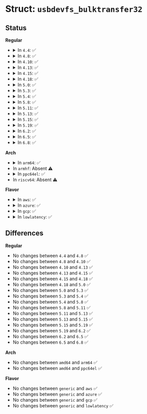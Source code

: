 # Struct: <code>usbdevfs_bulktransfer32</code>

## Status
<b>Regular</b>
<ul>
<li>
<details>
<summary>In <code>4.4</code>: ✅</summary>

```c
struct usbdevfs_bulktransfer32 {
    compat_uint_t ep;
    compat_uint_t len;
    compat_uint_t timeout;
    compat_caddr_t data;
};
```
</details>
</li>
<li>
<details>
<summary>In <code>4.8</code>: ✅</summary>

```c
struct usbdevfs_bulktransfer32 {
    compat_uint_t ep;
    compat_uint_t len;
    compat_uint_t timeout;
    compat_caddr_t data;
};
```
</details>
</li>
<li>
<details>
<summary>In <code>4.10</code>: ✅</summary>

```c
struct usbdevfs_bulktransfer32 {
    compat_uint_t ep;
    compat_uint_t len;
    compat_uint_t timeout;
    compat_caddr_t data;
};
```
</details>
</li>
<li>
<details>
<summary>In <code>4.13</code>: ✅</summary>

```c
struct usbdevfs_bulktransfer32 {
    compat_uint_t ep;
    compat_uint_t len;
    compat_uint_t timeout;
    compat_caddr_t data;
};
```
</details>
</li>
<li>
<details>
<summary>In <code>4.15</code>: ✅</summary>

```c
struct usbdevfs_bulktransfer32 {
    compat_uint_t ep;
    compat_uint_t len;
    compat_uint_t timeout;
    compat_caddr_t data;
};
```
</details>
</li>
<li>
<details>
<summary>In <code>4.18</code>: ✅</summary>

```c
struct usbdevfs_bulktransfer32 {
    compat_uint_t ep;
    compat_uint_t len;
    compat_uint_t timeout;
    compat_caddr_t data;
};
```
</details>
</li>
<li>
<details>
<summary>In <code>5.0</code>: ✅</summary>

```c
struct usbdevfs_bulktransfer32 {
    compat_uint_t ep;
    compat_uint_t len;
    compat_uint_t timeout;
    compat_caddr_t data;
};
```
</details>
</li>
<li>
<details>
<summary>In <code>5.3</code>: ✅</summary>

```c
struct usbdevfs_bulktransfer32 {
    compat_uint_t ep;
    compat_uint_t len;
    compat_uint_t timeout;
    compat_caddr_t data;
};
```
</details>
</li>
<li>
<details>
<summary>In <code>5.4</code>: ✅</summary>

```c
struct usbdevfs_bulktransfer32 {
    compat_uint_t ep;
    compat_uint_t len;
    compat_uint_t timeout;
    compat_caddr_t data;
};
```
</details>
</li>
<li>
<details>
<summary>In <code>5.8</code>: ✅</summary>

```c
struct usbdevfs_bulktransfer32 {
    compat_uint_t ep;
    compat_uint_t len;
    compat_uint_t timeout;
    compat_caddr_t data;
};
```
</details>
</li>
<li>
<details>
<summary>In <code>5.11</code>: ✅</summary>

```c
struct usbdevfs_bulktransfer32 {
    compat_uint_t ep;
    compat_uint_t len;
    compat_uint_t timeout;
    compat_caddr_t data;
};
```
</details>
</li>
<li>
<details>
<summary>In <code>5.13</code>: ✅</summary>

```c
struct usbdevfs_bulktransfer32 {
    compat_uint_t ep;
    compat_uint_t len;
    compat_uint_t timeout;
    compat_caddr_t data;
};
```
</details>
</li>
<li>
<details>
<summary>In <code>5.15</code>: ✅</summary>

```c
struct usbdevfs_bulktransfer32 {
    compat_uint_t ep;
    compat_uint_t len;
    compat_uint_t timeout;
    compat_caddr_t data;
};
```
</details>
</li>
<li>
<details>
<summary>In <code>5.19</code>: ✅</summary>

```c
struct usbdevfs_bulktransfer32 {
    compat_uint_t ep;
    compat_uint_t len;
    compat_uint_t timeout;
    compat_caddr_t data;
};
```
</details>
</li>
<li>
<details>
<summary>In <code>6.2</code>: ✅</summary>

```c
struct usbdevfs_bulktransfer32 {
    compat_uint_t ep;
    compat_uint_t len;
    compat_uint_t timeout;
    compat_caddr_t data;
};
```
</details>
</li>
<li>
<details>
<summary>In <code>6.5</code>: ✅</summary>

```c
struct usbdevfs_bulktransfer32 {
    compat_uint_t ep;
    compat_uint_t len;
    compat_uint_t timeout;
    compat_caddr_t data;
};
```
</details>
</li>
<li>
<details>
<summary>In <code>6.8</code>: ✅</summary>

```c
struct usbdevfs_bulktransfer32 {
    compat_uint_t ep;
    compat_uint_t len;
    compat_uint_t timeout;
    compat_caddr_t data;
};
```
</details>
</li>
</ul>
<b>Arch</b>
<ul>
<li>
<details>
<summary>In <code>arm64</code>: ✅</summary>

```c
struct usbdevfs_bulktransfer32 {
    compat_uint_t ep;
    compat_uint_t len;
    compat_uint_t timeout;
    compat_caddr_t data;
};
```
</details>
</li>
<li>
In <code>armhf</code>: Absent ⚠️
</li>
<li>
<details>
<summary>In <code>ppc64el</code>: ✅</summary>

```c
struct usbdevfs_bulktransfer32 {
    compat_uint_t ep;
    compat_uint_t len;
    compat_uint_t timeout;
    compat_caddr_t data;
};
```
</details>
</li>
<li>
In <code>riscv64</code>: Absent ⚠️
</li>
</ul>
<b>Flavor</b>
<ul>
<li>
<details>
<summary>In <code>aws</code>: ✅</summary>

```c
struct usbdevfs_bulktransfer32 {
    compat_uint_t ep;
    compat_uint_t len;
    compat_uint_t timeout;
    compat_caddr_t data;
};
```
</details>
</li>
<li>
<details>
<summary>In <code>azure</code>: ✅</summary>

```c
struct usbdevfs_bulktransfer32 {
    compat_uint_t ep;
    compat_uint_t len;
    compat_uint_t timeout;
    compat_caddr_t data;
};
```
</details>
</li>
<li>
<details>
<summary>In <code>gcp</code>: ✅</summary>

```c
struct usbdevfs_bulktransfer32 {
    compat_uint_t ep;
    compat_uint_t len;
    compat_uint_t timeout;
    compat_caddr_t data;
};
```
</details>
</li>
<li>
<details>
<summary>In <code>lowlatency</code>: ✅</summary>

```c
struct usbdevfs_bulktransfer32 {
    compat_uint_t ep;
    compat_uint_t len;
    compat_uint_t timeout;
    compat_caddr_t data;
};
```
</details>
</li>
</ul>

## Differences
<b>Regular</b>
<ul>
<li>
No changes between <code>4.4</code> and <code>4.8</code> ✅
</li>
<li>
No changes between <code>4.8</code> and <code>4.10</code> ✅
</li>
<li>
No changes between <code>4.10</code> and <code>4.13</code> ✅
</li>
<li>
No changes between <code>4.13</code> and <code>4.15</code> ✅
</li>
<li>
No changes between <code>4.15</code> and <code>4.18</code> ✅
</li>
<li>
No changes between <code>4.18</code> and <code>5.0</code> ✅
</li>
<li>
No changes between <code>5.0</code> and <code>5.3</code> ✅
</li>
<li>
No changes between <code>5.3</code> and <code>5.4</code> ✅
</li>
<li>
No changes between <code>5.4</code> and <code>5.8</code> ✅
</li>
<li>
No changes between <code>5.8</code> and <code>5.11</code> ✅
</li>
<li>
No changes between <code>5.11</code> and <code>5.13</code> ✅
</li>
<li>
No changes between <code>5.13</code> and <code>5.15</code> ✅
</li>
<li>
No changes between <code>5.15</code> and <code>5.19</code> ✅
</li>
<li>
No changes between <code>5.19</code> and <code>6.2</code> ✅
</li>
<li>
No changes between <code>6.2</code> and <code>6.5</code> ✅
</li>
<li>
No changes between <code>6.5</code> and <code>6.8</code> ✅
</li>
</ul>
<b>Arch</b>
<ul>
<li>
No changes between <code>amd64</code> and <code>arm64</code> ✅
</li>
<li>
No changes between <code>amd64</code> and <code>ppc64el</code> ✅
</li>
</ul>
<b>Flavor</b>
<ul>
<li>
No changes between <code>generic</code> and <code>aws</code> ✅
</li>
<li>
No changes between <code>generic</code> and <code>azure</code> ✅
</li>
<li>
No changes between <code>generic</code> and <code>gcp</code> ✅
</li>
<li>
No changes between <code>generic</code> and <code>lowlatency</code> ✅
</li>
</ul>
